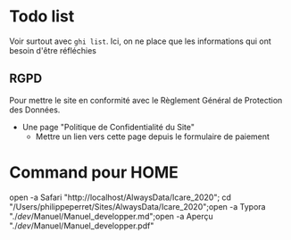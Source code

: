# Todo list

Voir surtout avec `ghi list`. Ici, on ne place que les informations qui ont besoin d'être réfléchies

## RGPD

Pour mettre le site en conformité avec le Règlement Général de Protection des Données.

* Une page "Politique de Confidentialité du Site"
  * Mettre un lien vers cette page depuis le formulaire de paiement

# Command pour HOME

open -a Safari "http://localhost/AlwaysData/Icare_2020"; cd "/Users/philippeperret/Sites/AlwaysData/Icare_2020";open -a Typora "./_dev_/Manuel/Manuel_developper.md";open -a Aperçu "./_dev_/Manuel/Manuel_developper.pdf"

